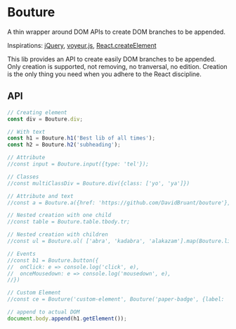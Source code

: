 # Bouture

A thin wrapper around DOM APIs to create DOM branches to be appended.

Inspirations: [jQuery](https://api.jquery.com/), [voyeur.js](http://adriancooney.ie/voyeur.js/), [React.createElement](https://reactjs.org/docs/react-api.html#createelement)

This lib provides an API to create easily DOM branches to be appended. Only creation is supported, not removing, no tranversal, no edition. Creation is the only thing you need when you adhere to the React discipline.

## API

````js
// Creating element
const div = Bouture.div;

// With text
const h1 = Bouture.h1('Best lib of all times');
const h2 = Bouture.h2('subheading');

// Attribute
//const input = Bouture.input({type: 'tel'});

// Classes
//const multiClassDiv = Bouture.div({class: ['yo', 'ya']})

// Attribute and text
//const a = Bouture.a({href: 'https://github.com/DavidBruant/bouture'}, 'bouture.js');

// Nested creation with one child
//const table = Bouture.table.tbody.tr;

// Nested creation with children
//const ul = Bouture.ul( ['abra', 'kadabra', 'alakazam'].map(Bouture.li) );

// Events
//const b1 = Bouture.button({
//  onClick: e => console.log('click', e),
//  onceMousedown: e => console.log('mousedown', e),
//})

// Custom Element
//const ce = Bouture('custom-element', Bouture('paper-badge', {label: '3'}))

// append to actual DOM
document.body.append(h1.getElement());
````
